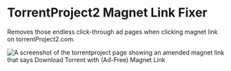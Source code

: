# TorrentProject2 Magnet Link Fixer

Removes those endless click-through ad pages when clicking magnet link on torrentProject2.com.

![A screenshot of the torrentproject page showing an amended magnet link that says Download Torrent with (Ad-Free) Magnet Link](https://github.com/N-Upchurch/torrentProject2MagnetFixer/assets/8893713/c8cb38ee-5b1c-4d71-bba7-ff5d074bd7d1)
